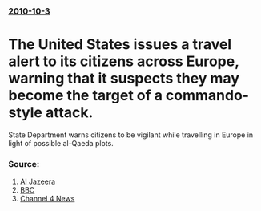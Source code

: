 ### [2010-10-3](/news/2010/10/3/index.md)

# The United States issues a travel alert to its citizens across Europe, warning that it suspects they may become the target of a commando-style attack. 

State Department warns citizens to be vigilant while travelling in Europe in light of possible al-Qaeda plots.


### Source:

1. [Al Jazeera](http://english.aljazeera.net/news/americas/2010/10/20101034163623674.html)
2. [BBC](http://www.bbc.co.uk/news/world-us-canada-11460335)
3. [Channel 4 News](http://www.channel4.com/news/terror-alert-to-us-citizens-abroad)
